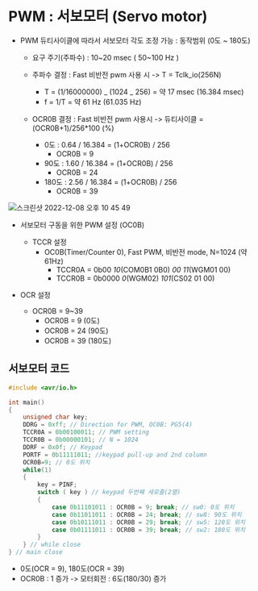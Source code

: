 # PWM : 서보모터 (Servo motor)

- PWM 듀티사이클에 따라서 서보모터 각도 조정 가능 : 동작범위 (0도 ~ 180도)

  - 요구 주기(주파수) : 10~20 msec ( 50~100 Hz )
  - 주파수 결정 : Fast 비반전 pwm 사용 시 -> T = Tclk_io(256N)

    - T = (1/16000000) _ (1024 _ 256) = 약 17 msec (16.384 msec)
    - f = 1/T = 약 61 Hz (61.035 Hz)

  - OCR0B 결정 : Fast 비반전 pwm 사용시 -> 듀티사이클 = (OCR0B+1)/256\*100 (%)
    - 0도 : 0.64 / 16.384 = (1+OCR0B) / 256
      - OCR0B = 9
    - 90도 : 1.60 / 16.384 = (1+OCR0B) / 256
      - OCR0B = 24
    - 180도 : 2.56 / 16.384 = (1+OCR0B) / 256
      - OCR0B = 39

![스크린샷 2022-12-08 오후 10 45 49](https://user-images.githubusercontent.com/96982072/206462083-d89d6280-94be-4a23-8f09-f4ea21ab8261.png)

- 서보모터 구동을 위한 PWM 설정 (OC0B)

  - TCCR 설정
    - OC0B(Timer/Counter 0), Fast PWM, 비반전 mode, N=1024 (약61Hz)
      - TCCR0A = 0b00 _10_(COM0B1 0B0) _00_ _11_(WGM01 00)
      - TCCR0B = 0b0000 _0_(WGM02) _101_(CS02 01 00)

- OCR 설정
  - OCR0B = 9~39
    - OCR0B = 9 (0도)
    - OCR0B = 24 (90도)
    - OCR0B = 39 (180도)

## 서보모터 코드

```C
#include <avr/io.h>

int main()
{
    unsigned char key;
    DDRG = 0xff; // Direction for PWM, OC0B: PG5(4)
    TCCR0A = 0b00100011; // PWM setting
    TCCR0B = 0b00000101; // N = 1024
    DDRF = 0x0f; // Keypad
    PORTF = 0b11111011; //keypad pull-up and 2nd column
    OCR0B=9; // 0도 위치
    while(1)
    {
        key = PINF;
        switch ( key ) // keypad 두번째 세로줄(2열)
        {
            case 0b11101011 : OCR0B = 9; break; // sw0: 0도 위치
            case 0b11011011 : OCR0B = 24; break; // sw8: 90도 위치
            case 0b10111011 : OCR0B = 29; break; // sw5: 120도 위치
            case 0b01111011 : OCR0B = 39; break; // sw2: 180도 위치
        }
    } // while close
} // main close
```

- 0도(OCR = 9), 180도(OCR = 39)
- OCR0B : 1 증가 -> 모터회전 : 6도(180/30) 증가
